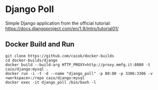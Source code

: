 # Django Poll

Simple Django application from the official tutorial: https://docs.djangoproject.com/en/1.9/intro/tutorial01/

## Docker Build and Run

```
git clone https://github.com/caiok/docker-builds
cd docker-builds/django
docker build --build-arg HTTP_PROXY=http://proxy.mmfg.it:8080 -t caio/django:mysql .
docker run -i -t -d --name "django_poll" -p 80:80 -p 3306:3306 -v <workspace>:/repo caio/django:mysql
docker exec -it django_poll /bin/bash -l
```